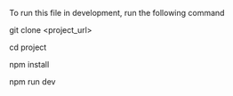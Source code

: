 To run this file in development, run the following command

git clone <project_url>

cd project

npm install

npm run dev